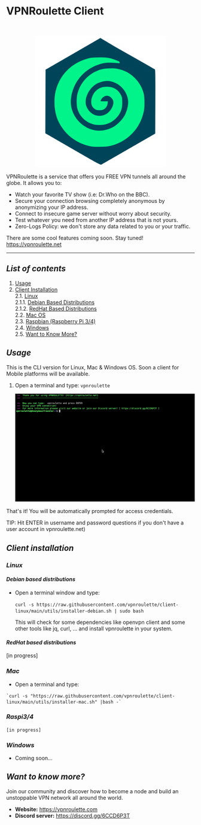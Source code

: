 #  **VPNRoulette Client**
<br>
<p align="center" >
    <img src="vpnroulette-logo.png" width="350">  
<br/>
</p>
VPNRoulette is a service that offers you FREE VPN tunnels all around the globe. It allows you to:

* Watch your favorite TV show (i.e: Dr.Who on the BBC).
* Secure your connection browsing completely anonymous by anonymizing your IP address.
* Connect to insecure game server without worry about security.
* Test whatever you need from another IP address that is not yours.
* Zero-Logs Policy: we don't store any data related to you or your traffic.

There are some cool features coming soon.
Stay tuned!
https://vpnroulette.net


----

## ***List of contents***  
1. [Usage](#usage)  
2. [Client Installation](#client-installation)  
    2.1. [Linux](#debian-based-distributions)  
        2.1.1. [Debian Based Distributions](#debian-based-distributions)  
        2.1.2. [RedHat Based Distributions](#redhat-based-distributions)  
    2.2. [Mac OS](#mac)  
    2.3. [Raspbian (Raspberry Pi 3/4)](#raspi34)  
    2.4. [Windows](#windows)  
    2.5. [Want to Know More?](#want-to-know-more)  


## ***Usage***
This is the CLI version for Linux, Mac & Windows OS.
Soon a client for Mobile platforms will be available.

1. Open a terminal and type:
`vpnroulette`

   <center> <img src="utils/vpnroulette.gif"> </center>


That's it! You will be automatically prompted for access credentials.  

TIP: Hit ENTER in username and password questions if you don't have a user account in vpnroulette.net)


## ***Client installation***

### ***Linux***  
#### ***Debian based distributions***

  * Open a terminal window and type:

    ` curl -s https://raw.githubusercontent.com/vpnroulette/client-linux/main/utils/installer-debian.sh | sudo bash `

    This will check for some dependencies like openvpn client and some other tools like jq, curl, ... and install vpnroulette in your system.

#### ***RedHat based distributions***

[in progress]

### ***Mac***

   * Open a terminal and type:

    `curl -s "https://raw.githubusercontent.com/vpnroulette/client-linux/main/utils/installer-mac.sh" |bash -`


### ***Raspi3/4***

    [in progress]


### ***Windows***

   * Coming soon...


## ***Want to know more?***

Join our community and discover how to become a node and build an unstoppable VPN network all around the world.

* **Website:** https://vpnroulette.com
* **Discord server:** https://discord.gg/6CCD6P3T  
